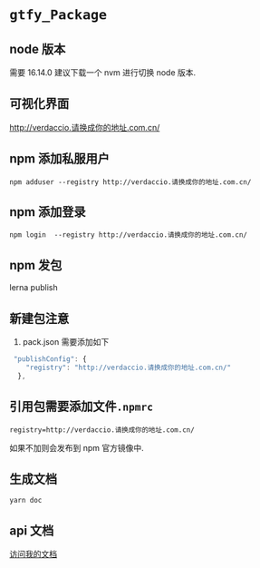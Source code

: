 # `gtfy_Package`

## node 版本

需要 16.14.0
建议下载一个 nvm 进行切换 node 版本.

## 可视化界面

<http://verdaccio.请换成你的地址.com.cn/>

## npm 添加私服用户

```
npm adduser --registry http://verdaccio.请换成你的地址.com.cn/
```

## npm 添加登录

```
npm login  --registry http://verdaccio.请换成你的地址.com.cn/
```

## npm 发包

lerna publish

## 新建包注意

1. pack.json 需要添加如下

```javascript
 "publishConfig": {
    "registry": "http://verdaccio.请换成你的地址.com.cn/"
  },
```

## 引用包需要添加文件`.npmrc`

```
registry=http://verdaccio.请换成你的地址.com.cn/

```

如果不加则会发布到 npm 官方镜像中.

## 生成文档

```
yarn doc
```

## api 文档

[访问我的文档](https://请换成你的地址.github.io//)
